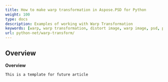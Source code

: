 ```yaml
---
title: How to make warp transformation in Aspose.PSD for Python
weight: 100
type: docs
description: Examples of working with Warp Transformation
keywords: [warp, warp transformation, distort image, warp image, psd, psd api, python, code sample]
url: python-net/warp-transform/
---
```


## **Overview**

**Overview**
	
	This is a template for future article